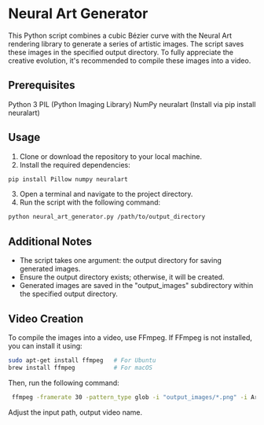 # Neural Art Generator

This Python script combines a cubic Bézier curve with the Neural Art rendering library to generate a series of artistic images. The script saves these images in the specified output directory. To fully appreciate the creative evolution, it's recommended to compile these images into a video.

## Prerequisites
Python 3
PIL (Python Imaging Library)
NumPy
neuralart (Install via pip install neuralart)

## Usage
1. Clone or download the repository to your local machine.
2. Install the required dependencies:
```bash
pip install Pillow numpy neuralart
```

3. Open a terminal and navigate to the project directory.
4. Run the script with the following command:
```bash
python neural_art_generator.py /path/to/output_directory
```

## Additional Notes
- The script takes one argument: the output directory for saving generated images.
- Ensure the output directory exists; otherwise, it will be created.
- Generated images are saved in the "output_images" subdirectory within the specified output directory.

## Video Creation
To compile the images into a video, use FFmpeg. If FFmpeg is not installed, you can install it using:

```bash
sudo apt-get install ffmpeg   # For Ubuntu
brew install ffmpeg           # For macOS
```

Then, run the following command:
```bash
 ffmpeg -framerate 30 -pattern_type glob -i "output_images/*.png" -i Arnor.mp3 -c:v libx264 -pix_fmt yuv420p -c:a aac -strict experimental -b:a 192k -shortest output_video_with_music.mp4
```

Adjust the input path, output video name.
